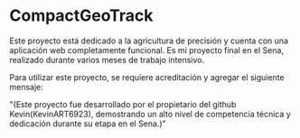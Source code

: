 # CompactGeoTrack
Este proyecto está dedicado a la agricultura de precisión y cuenta con una aplicación web completamente funcional. Es mi proyecto final en el Sena, realizado durante varios meses de trabajo intensivo.

Para utilizar este proyecto, se requiere acreditación y agregar el siguiente mensaje:

"(Este proyecto fue desarrollado por el propietario del github Kevin(KevinART6923), demostrando un alto nivel de competencia técnica y dedicación durante su etapa en el Sena.)"
